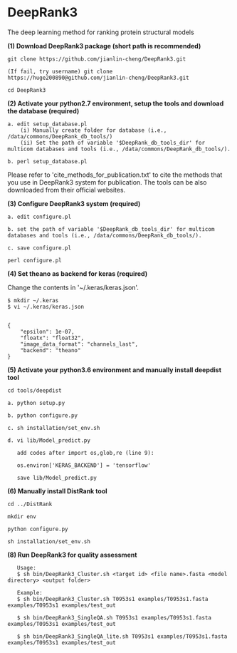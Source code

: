 # DeepRank3
The deep learning method for ranking protein structural models


**(1) Download DeepRank3 package (short path is recommended)**

```
git clone https://github.com/jianlin-cheng/DeepRank3.git

(If fail, try username) git clone https://huge200890@github.com/jianlin-cheng/DeepRank3.git

cd DeepRank3
```

**(2) Activate your python2.7 environment, setup the tools and download the database (required)**

```
a. edit setup_database.pl
    (i) Manually create folder for database (i.e., /data/commons/DeepRank_db_tools/)
    (ii) Set the path of variable '$DeepRank_db_tools_dir' for multicom databases and tools (i.e., /data/commons/DeepRank_db_tools/).

b. perl setup_database.pl
```

Please refer to 'cite_methods_for_publication.txt' to cite the methods that you use in DeepRank3 system for publication. The tools can be also downloaded from their official websites.


**(3) Configure DeepRank3 system (required)**

```
a. edit configure.pl

b. set the path of variable '$DeepRank_db_tools_dir' for multicom databases and tools (i.e., /data/commons/DeepRank_db_tools/).

c. save configure.pl

perl configure.pl
```

**(4) Set theano as backend for keras (required)**

Change the contents in '~/.keras/keras.json'.
```
$ mkdir ~/.keras
$ vi ~/.keras/keras.json


{
    "epsilon": 1e-07,
    "floatx": "float32",
    "image_data_format": "channels_last",
    "backend": "theano"
}
```

**(5) Activate your python3.6 environment and manually install deepdist tool**

```
cd tools/deepdist

a. python setup.py

b. python configure.py

c. sh installation/set_env.sh

d. vi lib/Model_predict.py

   add codes after import os,glob,re (line 9):
   
   os.environ['KERAS_BACKEND'] = 'tensorflow'
   
   save lib/Model_predict.py
```

**(6) Manually install DistRank tool**

```
cd ../DistRank

mkdir env

python configure.py

sh installation/set_env.sh

```

**(8) Run DeepRank3 for quality assessment**

```
   Usage:
   $ sh bin/DeepRank3_Cluster.sh <target id> <file name>.fasta <model directory> <output folder>

   Example:
   $ sh bin/DeepRank3_Cluster.sh T0953s1 examples/T0953s1.fasta examples/T0953s1 examples/test_out
   
   $ sh bin/DeepRank3_SingleQA.sh T0953s1 examples/T0953s1.fasta examples/T0953s1 examples/test_out

   $ sh bin/DeepRank3_SingleQA_lite.sh T0953s1 examples/T0953s1.fasta examples/T0953s1 examples/test_out

```